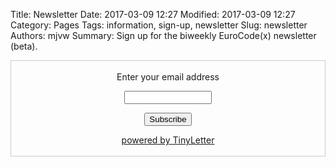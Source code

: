 Title: Newsletter
Date: 2017-03-09 12:27
Modified: 2017-03-09 12:27
Category: Pages
Tags: information, sign-up, newsletter
Slug: newsletter
Authors: mjvw
Summary: Sign up for the biweekly EuroCode(x) newsletter (beta).

<!-- Begin TinyLetter Signup Form -->
 <form style="border:1px solid #ccc;padding:3px;text-align:center;" action="https://tinyletter.com/Eurocodex" method="post" target="popupwindow" onsubmit="window.open('https://tinyletter.com/Eurocodex', 'popupwindow', 'scrollbars=yes,width=800,height=600');return true"><p><label for="tlemail">Enter your email address</label></p><p><input type="text" style="width:140px" name="email" id="tlemail" /></p><input type="hidden" value="1" name="embed"/><input type="submit" value="Subscribe" /><p><a href="https://tinyletter.com" target="_blank">powered by TinyLetter</a></p></form>
         

<!--End mc_embed_signup-->
